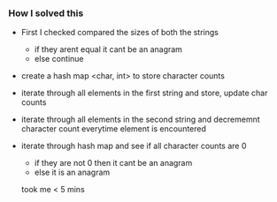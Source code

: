 ### How I solved this

- First I checked compared the sizes of both the strings
  - if they arent equal it cant be an anagram
  - else continue
- create a hash map <char, int> to store character counts
- iterate through all elements in the first string and store, update char counts
- iterate through all elements in the second string and decrememnt character count everytime element is encountered
- iterate through hash map and see if all character counts are 0
  - if they are not 0 then it cant be an anagram
  - else it is an anagram


  took me < 5 mins
